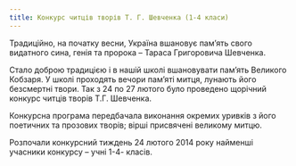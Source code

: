 ```yaml
---
title: Конкурс читців творів Т. Г. Шевченка (1-4 класи)
---
```


Традиційно, на початку весни, Україна вшановує пам’ять свого видатного сина, генія та пророка – Тараса Григоровича Шевченка.

Стало доброю традицією і в нашій школі вшановувати пам’ять Великого Кобзаря. У школі проходять вечори пам’яті митця, лунають його безсмертні твори. Так з 24 по 27 лютого було проведено щорічний конкурс читців творів Т.Г. Шевченка.

Конкурсна програма передбачала виконання окремих уривків з його поетичних та прозових творів; вірші присвячені великому митцю.

Розпочали конкурсний тиждень 24 лютого 2014 року найменші учасники конкурсу – учні 1-4- класів.

<slideshow id="_/72157649164423731" />
